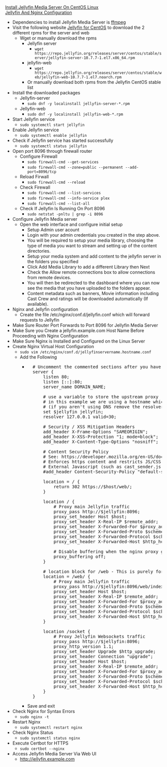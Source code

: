 [Install Jellyfin Media Server On CentOS Linux](https://computingforgeeks.com/install-jellyfin-media-server-on-centos-linux/)<br />
[Jellyfin And Nginx Configuration](https://jellyfin.org/docs/general/networking/nginx.html)<br />

* Dependencies to install Jellyfin Media Server is [ffmpeg](https://github.com/Cuates/centosinstall/blob/master/additionalpackage/ffmpeg)
* Visit the following website [Jellyfin for CentOS](https://repo.jellyfin.org/releases/server/centos/stable/) to download the 2 different rpms for the server and web
  * Wget or manually download the rpms
    * Jellyfin server
      * `wget https://repo.jellyfin.org/releases/server/centos/stable/server/jellyfin-server-10.7.7-1.el7.x86_64.rpm`
    * jellyfin-web
      * `wget https://repo.jellyfin.org/releases/server/centos/stable/web/jellyfin-web-10.7.7-1.el7.noarch.rpm`
    * Or manually download both rpms from the Jellyfin CentOS stable list
* Install the downloaded packages
  * Jellyfin-server
    * `sudo dnf -y localinstall jellyfin-server-*.rpm`
  * Jellyfin-web
    * `sudo dnf -y localinstall jellyfin-web-*.rpm`
* Start Jellyfin service
  * `sudo systemctl start jellyfin`
* Enable Jellyfin service
  * `sudo systemctl enable jellyfin`
* Check if Jellyfin service has started successfully
  * `sudo systemctl status jellyfin`
* Open port 8096 through firewall router
  * Configure Firewall
    * `sudo firewall-cmd --get-services`
    * `sudo firewall-cmd --zone=public --permanent --add-port=8096/tcp`
  * Reload Firwall
    * `sudo firewall-cmd --reload`
  * Check Firewall
    * `sudo firewall-cmd --list-services`
    * `sudo firewall-cmd --info-service plex`
    * `sudo firewall-cmd --list-all`
  * Check If Jellyfin Is Running On Port 8096
    * `sudo netstat -pnltu | grep -i 8096`
* Configure Jellyfin Media server
  * Open the web interface and configure initial setup
    * Setup Admin user acount
    * Login with your admin credentials you created in the step above.
    * You will be required to setup your media library, choosing the type of media you want to stream and setting up of the content directories.
    * Setup your media system and add content to the jellyfin server in the folders you specified
    * Click Add Media Library to add a different Library then Next
    * Check the Allow remote connections box to allow connections from remote devices.
    * You will then be redirected to the dashboard where you can now see the media that you have uploaded to the folders appear.
    * Content metadata such as banners, Movie information including Cast Crew and ratings will be downloaded automatically (If available).
* Nginx and Jellyfin configuration
  * Create the file /etc/nginx/conf.d/jellyfin.conf which will forward requests to Jellyfin
* Make Sure Router Port Forwards to Port 8096 for Jellyfin Media Server
* Make Sure you Create a jellyfin.example.com Host Name Before Proceeding with Nginx Configuration
* Make Sure Nginx is Installed and Configured on the Linux Server
* Create Nginx Virtual Host Configuration
  * `sudo vim /etc/nginx/conf.d/jellyfinservername.hostname.conf`
  * Add the Following
    * <pre>
        # Uncomment the commented sections after you have acquired a SSL Certificate
        server {
            listen 80;
            listen [::]:80;
            server_name DOMAIN_NAME;

            # use a variable to store the upstream proxy
            # in this example we are using a hostname which is resolved via DNS
            # (if you aren't using DNS remove the resolver line and change the variable to point to an IP address e.g `set $jellyfin 127.0.0.1`)
            set $jellyfin jellyfin;
            resolver 127.0.0.1 valid=30;

            # Security / XSS Mitigation Headers
            add_header X-Frame-Options "SAMEORIGIN";
            add_header X-XSS-Protection "1; mode=block";
            add_header X-Content-Type-Options "nosniff";

            # Content Security Policy
            # See: https://developer.mozilla.org/en-US/docs/Web/HTTP/CSP
            # Enforces https content and restricts JS/CSS to origin
            # External Javascript (such as cast_sender.js for Chromecast) must be whitelisted.
            #add_header Content-Security-Policy "default-src https: data: blob: http://image.tmdb.org; style-src 'self' 'unsafe-inline'; script-src 'self' 'unsafe-inline' https://www.gstatic.com/cv/js/sender/v1/cast_sender.js https://www.youtube.com blob:; worker-src 'self' blob:; connect-src 'self'; object-src 'none'; frame-ancestors 'self'";

            location = / {
                return 302 https://$host/web/;
            }

            location / {
                # Proxy main Jellyfin traffic
                proxy_pass http://$jellyfin:8096;
                proxy_set_header Host $host;
                proxy_set_header X-Real-IP $remote_addr;
                proxy_set_header X-Forwarded-For $proxy_add_x_forwarded_for;
                proxy_set_header X-Forwarded-Proto $scheme;
                proxy_set_header X-Forwarded-Protocol $scheme;
                proxy_set_header X-Forwarded-Host $http_host;

                # Disable buffering when the nginx proxy gets very resource heavy upon streaming
                proxy_buffering off;
            }

            # location block for /web - This is purely for aesthetics so /web/#!/ works instead of having to go to /web/index.html/#!/
            location = /web/ {
                # Proxy main Jellyfin traffic
                proxy_pass http://$jellyfin:8096/web/index.html;
                proxy_set_header Host $host;
                proxy_set_header X-Real-IP $remote_addr;
                proxy_set_header X-Forwarded-For $proxy_add_x_forwarded_for;
                proxy_set_header X-Forwarded-Proto $scheme;
                proxy_set_header X-Forwarded-Protocol $scheme;
                proxy_set_header X-Forwarded-Host $http_host;
            }

            location /socket {
                # Proxy Jellyfin Websockets traffic
                proxy_pass http://$jellyfin:8096;
                proxy_http_version 1.1;
                proxy_set_header Upgrade $http_upgrade;
                proxy_set_header Connection "upgrade";
                proxy_set_header Host $host;
                proxy_set_header X-Real-IP $remote_addr;
                proxy_set_header X-Forwarded-For $proxy_add_x_forwarded_for;
                proxy_set_header X-Forwarded-Proto $scheme;
                proxy_set_header X-Forwarded-Protocol $scheme;
                proxy_set_header X-Forwarded-Host $http_host;
            }
        }
      </pre>
    * Save and exit
* Check Nginx for Syntax Errors
  * `sudo nginx -t`
* Restart Nginx
  * `sudo systemctl restart nginx`
* Check Nginx Status
  * `sudo systemctl status nginx`
* Execute Certbot for HTTPS
  * `sudo certbot --nginx`
* Access Jellyfin Media Server Via Web UI
  * http://jellyfin.example.com
